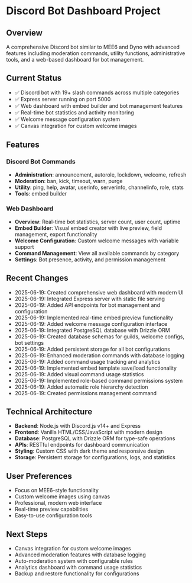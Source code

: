 # Discord Bot Dashboard Project

## Overview
A comprehensive Discord bot similar to MEE6 and Dyno with advanced features including moderation commands, utility functions, administrative tools, and a web-based dashboard for bot management.

## Current Status
- ✅ Discord bot with 19+ slash commands across multiple categories
- ✅ Express server running on port 5000
- ✅ Web dashboard with embed builder and bot management features
- ✅ Real-time bot statistics and activity monitoring
- ✅ Welcome message configuration system
- ✅ Canvas integration for custom welcome images

## Features

### Discord Bot Commands
- **Administration**: announcement, autorole, lockdown, welcome, refresh
- **Moderation**: ban, kick, timeout, warn, purge
- **Utility**: ping, help, avatar, userinfo, serverinfo, channelinfo, role, stats
- **Tools**: embed builder

### Web Dashboard
- **Overview**: Real-time bot statistics, server count, user count, uptime
- **Embed Builder**: Visual embed creator with live preview, field management, export functionality
- **Welcome Configuration**: Custom welcome messages with variable support
- **Command Management**: View all available commands by category
- **Settings**: Bot presence, activity, and permission management

## Recent Changes
- 2025-06-19: Created comprehensive web dashboard with modern UI
- 2025-06-19: Integrated Express server with static file serving
- 2025-06-19: Added API endpoints for bot management and configuration
- 2025-06-19: Implemented real-time embed preview functionality
- 2025-06-19: Added welcome message configuration interface
- 2025-06-19: Integrated PostgreSQL database with Drizzle ORM
- 2025-06-19: Created database schemas for guilds, welcome configs, bot settings
- 2025-06-19: Added persistent storage for all bot configurations
- 2025-06-19: Enhanced moderation commands with database logging
- 2025-06-19: Added command usage tracking and analytics
- 2025-06-19: Implemented embed template save/load functionality
- 2025-06-19: Added visual command usage statistics
- 2025-06-19: Implemented role-based command permissions system
- 2025-06-19: Added automatic role hierarchy detection
- 2025-06-19: Created permissions management command

## Technical Architecture
- **Backend**: Node.js with Discord.js v14+ and Express
- **Frontend**: Vanilla HTML/CSS/JavaScript with modern design
- **Database**: PostgreSQL with Drizzle ORM for type-safe operations
- **APIs**: RESTful endpoints for dashboard communication
- **Styling**: Custom CSS with dark theme and responsive design
- **Storage**: Persistent storage for configurations, logs, and statistics

## User Preferences
- Focus on MEE6-style functionality
- Custom welcome images using canvas
- Professional, modern web interface
- Real-time preview capabilities
- Easy-to-use configuration tools

## Next Steps
- Canvas integration for custom welcome images
- Advanced moderation features with database logging
- Auto-moderation system with configurable rules
- Analytics dashboard with command usage statistics
- Backup and restore functionality for configurations